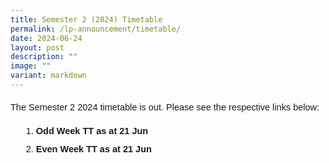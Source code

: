 ```yaml
---
title: Semester 2 (2024) Timetable
permalink: /lp-announcement/timetable/
date: 2024-06-24
layout: post
description: ""
image: ""
variant: markdown
---
```

<p style="font-size:14.5px; line-height:2 ;margin-top:0px; font-family:sans-serif;" class="description">The Semester 2 2024 timetable is out. Please see the respective links below:</p>

<ol style="margin-top:-5px;">
	<li style="font-size:14.5px; line-height:2;margin-left:17px;font-family:sans-serif;"><a href="https://drive.google.com/drive/folders/1IUZUoLhvcNRsFK_43xTiUazQ2FBaTi6S?usp=sharing" style="font-size:14.5px; line-height:1.5;font-family:sans-serif;font-weight:bold;text-decoration: none;">Odd Week TT as at 21 Jun</a></li>
		<li style="font-size:14.5px; line-height:2;margin-left:17px;font-family:sans-serif;"><a href="https://drive.google.com/drive/folders/10JtGarTehRVXYzo0arjF18svGIk-Uxv_?usp=sharing" style="font-size:14.5px; line-height:1.5;font-family:sans-serif;font-weight:bold;text-decoration: none;">Even Week TT as at 21 Jun</a></li>
	</ol>